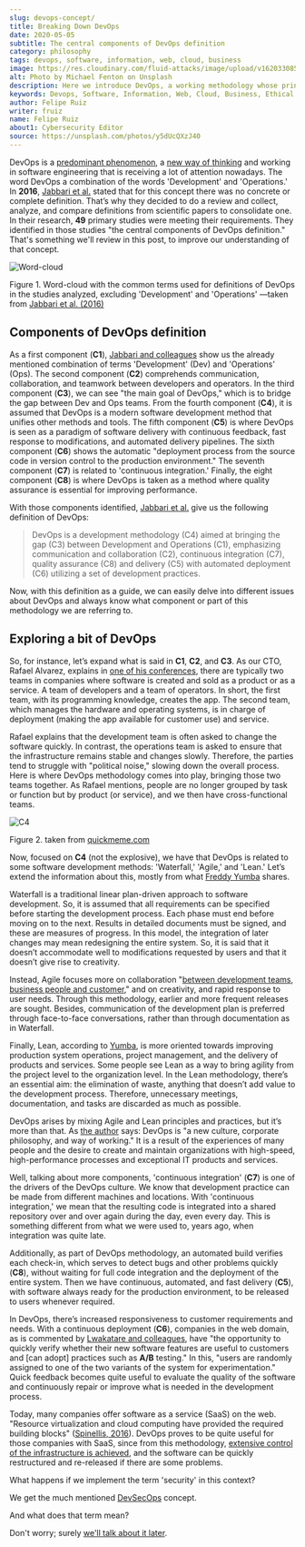 ```yaml
---
slug: devops-concept/
title: Breaking Down DevOps
date: 2020-05-05
subtitle: The central components of DevOps definition
category: philosophy
tags: devops, software, information, web, cloud, business
image: https://res.cloudinary.com/fluid-attacks/image/upload/v1620330851/blog/devops-concept/cover_gyaf3f.webp
alt: Photo by Michael Fenton on Unsplash
description: Here we introduce DevOps, a working methodology whose principles are communication, collaboration, automation, continuous release, and quick reaction.
keywords: Devops, Software, Information, Web, Cloud, Business, Ethical Hacking, Pentesting
author: Felipe Ruiz
writer: fruiz
name: Felipe Ruiz
about1: Cybersecurity Editor
source: https://unsplash.com/photos/y5dUcQXzJ40
---
```


DevOps is a [predominant
phenomenon](https://www.researchgate.net/publication/297573467_Towards_DevOps_in_the_Embedded_Systems_Domain_Why_is_It_so_Hard),
a [new way of
thinking](https://dl.acm.org/doi/pdf/10.1145/2962695.2962707) and
working in software engineering that is receiving a lot of attention
nowadays. The word DevOps a combination of the words 'Development' and
'Operations.' In **2016**, [Jabbari et
al.](https://dl.acm.org/doi/pdf/10.1145/2962695.2962707) stated that for
this concept there was no concrete or complete definition. That’s why
they decided to do a review and collect, analyze, and compare
definitions from scientific papers to consolidate one. In their
research, **49** primary studies were meeting their requirements. They
identified in those studies "the central components of DevOps
definition." That's something we'll review in this post, to improve our
understanding of that concept.

<div class="imgblock">

![Word-cloud](https://res.cloudinary.com/fluid-attacks/image/upload/v1620330850/blog/devops-concept/cloud_q0zb4z.webp)

<div class="title">

Figure 1. Word-cloud with the common terms used for definitions of DevOps
in the studies analyzed, excluding 'Development'
and 'Operations' —taken from [Jabbari et al.
(2016)](https://dl.acm.org/doi/pdf/10.1145/2962695.2962707)

</div>

</div>

## Components of DevOps definition

As a first component (**C1**), [Jabbari and
colleagues](https://dl.acm.org/doi/pdf/10.1145/2962695.2962707) show us
the already mentioned combination of terms 'Development' (Dev) and
'Operations' (Ops). The second component (**C2**) comprehends
communication, collaboration, and teamwork between developers and
operators. In the third component (**C3**), we can see "the main goal of
DevOps," which is to bridge the gap between Dev and Ops teams.
From the fourth component (**C4**), it is assumed that DevOps is a
modern software development method that unifies other methods and tools.
The fifth component (**C5**) is where DevOps is seen as a paradigm of
software delivery with continuous feedback, fast response to
modifications, and automated delivery pipelines. The sixth component
(**C6**) shows the automatic "deployment process from the source code in
version control to the production environment." The seventh component
(**C7**) is related to 'continuous integration.' Finally, the eight
component (**C8**) is where DevOps is taken as a method where quality
assurance is essential for improving performance.

With those components identified, [Jabbari et
al.](https://dl.acm.org/doi/pdf/10.1145/2962695.2962707) give us the
following definition of DevOps:

> DevOps is a development methodology (C4) aimed at bringing the gap
> (C3) between Development and Operations (C1), emphasizing
> communication and collaboration (C2), continuous integration (C7),
> quality assurance (C8) and delivery (C5) with automated deployment
> (C6) utilizing a set of development practices.

Now, with this definition as a guide, we can easily delve into different
issues about DevOps and always know what component or part of this
methodology we are referring to.

## Exploring a bit of DevOps

So, for instance, let’s expand what is said in **C1**, **C2**, and
**C3**. As our CTO, Rafael Alvarez, explains in [one of his
conferences](../../about-us/events/burn-the-datacenter/), there are
typically two teams in companies where software is created and sold as a
product or as a service. A team of developers and a team of operators.
In short, the first team, with its programming knowledge, creates the
app. The second team, which manages the hardware and operating systems,
is in charge of deployment (making the app available for customer use)
and service.

Rafael explains that the development team is often asked to change the
software quickly. In contrast, the operations team is asked to ensure
that the infrastructure remains stable and changes slowly. Therefore,
the parties tend to struggle with "political noise," slowing down the
overall process. Here is where DevOps methodology comes into play,
bringing those two teams together. As Rafael mentions, people are no
longer grouped by task or function but by product (or service), and we
then have cross-functional teams.

<div class="imgblock">

![C4](https://res.cloudinary.com/fluid-attacks/image/upload/v1620330850/blog/devops-concept/c4_ezfxq0.webp)

<div class="title">

Figure 2. taken from [quickmeme.com](http://www.quickmeme.com/meme/35gk6h)

</div>

</div>

Now, focused on **C4** (not the explosive), we have that DevOps is
related to some software development methods: 'Waterfall,' 'Agile,' and
'Lean.' Let’s extend the information about this, mostly from what
[Freddy
Yumba](https://medium.com/@freddyyumba/contrasting-the-waterfall-model-agile-lean-and-devops-a95cd9acf58)
shares.

Waterfall is a traditional linear plan-driven approach to software
development. So, it is assumed that all requirements can be specified
before starting the development process. Each phase must end before
moving on to the next. Results in detailed documents must be signed, and
these are measures of progress. In this model, the integration of later
changes may mean redesigning the entire system. So, it is said that it
doesn’t accommodate well to modifications requested by users and that it
doesn’t give rise to creativity.

Instead, Agile focuses more on collaboration "[between development
teams, business people and
customer](https://medium.com/@freddyyumba/contrasting-the-waterfall-model-agile-lean-and-devops-a95cd9acf58),"
and on creativity, and rapid response to user needs. Through this
methodology, earlier and more frequent releases are sought. Besides,
communication of the development plan is preferred through face-to-face
conversations, rather than through documentation as in Waterfall.

Finally, Lean, according to
[Yumba](https://medium.com/@freddyyumba/contrasting-the-waterfall-model-agile-lean-and-devops-a95cd9acf58),
is more oriented towards improving production system operations, project
management, and the delivery of products and services. Some people see
Lean as a way to bring agility from the project level to the
organization level. In the Lean methodology, there’s an essential aim:
the elimination of waste, anything that doesn’t add value to the
development process. Therefore, unnecessary meetings, documentation, and
tasks are discarded as much as possible.

DevOps arises by mixing Agile and Lean principles and practices, but
it’s more than that. As [the
author](https://medium.com/@freddyyumba/contrasting-the-waterfall-model-agile-lean-and-devops-a95cd9acf58)
says: DevOps is "a new culture, corporate philosophy, and way of
working." It is a result of the experiences of many people and the
desire to create and maintain organizations with high-speed,
high-performance processes and exceptional IT products and services.

Well, talking about more components, 'continuous integration' (**C7**)
is one of the drivers of the DevOps culture. We know that development
practice can be made from different machines and locations. With
'continuous integration,' we mean that the resulting code is integrated
into a shared repository over and over again during the day, even every
day. This is something different from what we were used to, years ago,
when integration was quite late.

Additionally, as part of DevOps methodology, an automated build
verifies each check-in, which serves to detect bugs and other problems
quickly (**C8**), without waiting for full code integration and the
deployment of the entire system. Then we have continuous, automated, and
fast delivery (**C5**), with software always ready for the production
environment, to be released to users whenever required.

In DevOps, there’s increased responsiveness to customer requirements
and needs. With a continuous deployment (**C6**), companies in the web
domain, as is commented by [Lwakatare and
colleagues](https://www.researchgate.net/publication/297573467_Towards_DevOps_in_the_Embedded_Systems_Domain_Why_is_It_so_Hard),
have "the opportunity to quickly verify whether their new software
features are useful to customers and \[can adopt\] practices such as
**A/B** testing." In this, "users are randomly assigned to one of the
two variants of the system for experimentation." Quick feedback becomes
quite useful to evaluate the quality of the software and continuously
repair or improve what is needed in the development process.

Today, many companies offer software as a service (SaaS) on the web.
"Resource virtualization and cloud computing have provided the required
building blocks"
([Spinellis, 2016](https://ieeexplore.ieee.org/stamp/stamp.jsp?tp=&arnumber=7458759)).
DevOps proves to be quite useful for those companies with SaaS,
since from this methodology, [extensive control of the infrastructure is
achieved](https://www.researchgate.net/publication/297573467_Towards_DevOps_in_the_Embedded_Systems_Domain_Why_is_It_so_Hard),
and the software can be quickly restructured and re-released if there
are some problems.

What happens if we implement the term 'security' in this context?

We get the much mentioned [DevSecOps](../../solutions/devsecops/)
concept.

And what does that term mean?

Don't worry;
surely [we'll talk about it later](../devsecops-concept/).

